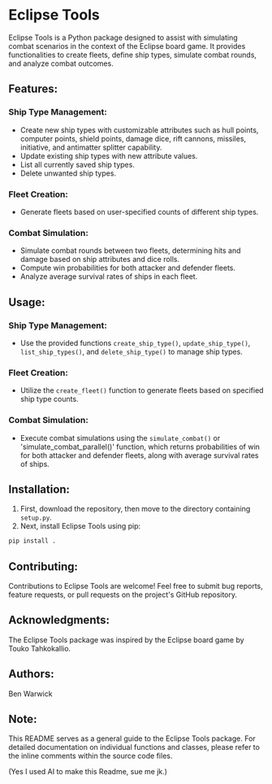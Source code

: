 # Eclipse Tools

Eclipse Tools is a Python package designed to assist with simulating combat scenarios in the context of the Eclipse board game. It provides functionalities to create fleets, define ship types, simulate combat rounds, and analyze combat outcomes.

## Features:

### Ship Type Management:
- Create new ship types with customizable attributes such as hull points, computer points, shield points, damage dice, rift cannons, missiles, initiative, and antimatter splitter capability.
- Update existing ship types with new attribute values.
- List all currently saved ship types.
- Delete unwanted ship types.

### Fleet Creation:
- Generate fleets based on user-specified counts of different ship types.

### Combat Simulation:
- Simulate combat rounds between two fleets, determining hits and damage based on ship attributes and dice rolls.
- Compute win probabilities for both attacker and defender fleets.
- Analyze average survival rates of ships in each fleet.

## Usage:

### Ship Type Management:
- Use the provided functions `create_ship_type()`, `update_ship_type()`, `list_ship_types()`, and `delete_ship_type()` to manage ship types.

### Fleet Creation:
- Utilize the `create_fleet()` function to generate fleets based on specified ship type counts.

### Combat Simulation:
- Execute combat simulations using the `simulate_combat()` or 'simulate_combat_parallel()' function, which returns probabilities of win for both attacker and defender fleets, along with average survival rates of ships.

## Installation:

1. First, download the repository, then move to the directory containing `setup.py`.
2. Next, install Eclipse Tools using pip:

```bash
pip install .
```

## Contributing:

Contributions to Eclipse Tools are welcome! Feel free to submit bug reports, feature requests, or pull requests on the project's GitHub repository.

## Acknowledgments:

The Eclipse Tools package was inspired by the Eclipse board game by Touko Tahkokallio.

## Authors:

Ben Warwick

## Note:

This README serves as a general guide to the Eclipse Tools package. For detailed documentation on individual functions and classes, please refer to the inline comments within the source code files.

(Yes I used AI to make this Readme, sue me jk.)
